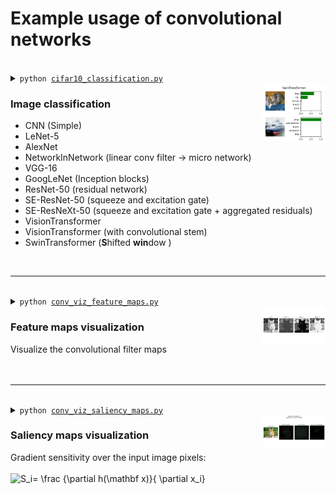 # Example usage of convolutional networks
<br>
<details>
    <summary>
        <code>python <a href="cifar10_classification.py">cifar10_classification.py</a></code>
    </summary>

```text
$ python examples/convolutional/cifar10_classification.py
Training samples: 48000 | Validation samples: 2000 | Test samples: 10000

Model: SimpleCNN(): 62,006 parameters
Epoch 10/10: 100% | [loss=1.349, acc=0.517 | val_loss=1.361, val_acc=0.526]
[Report only]: Test loss: 1.350 | Test acc: 0.516 | Failed on 75/157

Model: LeNet5(): 61,706 parameters
Epoch 10/10: 100% | [loss=1.689, acc=0.401 | val_loss=1.719, val_acc=0.374]
[Report only]: Test loss: 1.695 | Test acc: 0.394 | Failed on 95/157

Model: AlexNet(): 57,584,906 parameters
Epoch 10/10: 100% | [loss=0.284, acc=0.900 | val_loss=0.549, val_acc=0.823] 
[Report only]: Test loss: 0.573 | Test acc: 0.822 | Failed on 27/157

Model: NetworkInNetwork(): 2,015,398 parameters
Epoch 10/10: 100% | [loss=1.222, acc=0.555 | val_loss=1.882, val_acc=0.472]
[Report only]: Test loss: 1.885 | Test acc: 0.459 | Failed on 84/157

Model: VGG16(): 134,301,514 parameters
Epoch 10/10: 100% | [loss=0.063, acc=0.979 | val_loss=1.191, val_acc=0.787]
[Report only]: Test loss: 1.206 | Test acc: 0.777 | Failed on 35/157

Model: GoogLeNet(): 5,983,802 parameters
Epoch 10/10: 100% | [loss=0.888, acc=0.683 | val_loss=0.908, val_acc=0.661]
[Report only]: Test loss: 0.922 | Test acc: 0.674 | Failed on 51/157

Model: ResNet50(): 23,524,682 parameters
Epoch 10/10: 100% | [loss=0.122, acc=0.957 | val_loss=0.656, val_acc=0.808]
[Report only]: Test loss: 0.667 | Test acc: 0.818 | Failed on 28/157

Model: SEResNet50(): 26,039,626 parameters
Epoch 10/10: 100% | [loss=0.116, acc=0.960 | val_loss=0.730, val_acc=0.808]
[Report only]: Test loss: 0.745 | Test acc: 0.813 | Failed on 29/157

Model: SEResNeXt50(): 25,511,498 parameters
Epoch 10/10: 100% | [loss=0.108, acc=0.962 | val_loss=0.642, val_acc=0.826]
[Report only]: Test loss: 0.754 | Test acc: 0.805 | Failed on 30/157

Model: VisionTransformer(): 11,013,514 parameters
Epoch 10/10: 100% | [loss=0.758, acc=0.727 | val_loss=1.003, val_acc=0.652]
[Report only]: Test loss: 1.012 | Test acc: 0.654 | Failed on 54/157

Model: VisionTransformerConvStem(): 9,966,778 parameters
[Epoch 10/10: 100% | [loss=0.473, acc=0.831 | val_loss=0.868, val_acc=0.705]
[Report only]: Test loss: 0.854 | Test acc: 0.720 | Failed on 43/157

Model: SwinTransformer(): 42,797,014 parameters
Epoch 10/10: 100% | [loss=0.257, acc=0.909 | val_loss=1.017, val_acc=0.726]
[Report only]: Test loss: 1.046 | Test acc: 0.715 | Failed on 44/157
```
</details>
<img src="../../docs/images/convolutional__cifar10_classification.png" align="right" width="20%">
<h3>Image classification</h3>

- CNN (Simple) 
- LeNet-5
- AlexNet
- NetworkInNetwork (linear conv filter → micro network)
- VGG-16
- GoogLeNet (Inception blocks)
- ResNet-50 (residual network)
- SE-ResNet-50 (squeeze and excitation gate)
- SE-ResNeXt-50 (squeeze and excitation gate + aggregated residuals)
- VisionTransformer
- VisionTransformer (with convolutional stem)
- SwinTransformer (**S**hifted **win**dow )

<br>

---

<br>
<details>
    <summary>
        <code>python <a href="conv_viz_feature_maps.py">conv_viz_feature_maps.py</a></code>
    </summary>

```text
$ python examples/convolutional/conv_viz_feature_maps.py
Visualize the 3 filters of the last convolutional layer
```
</details>
<img src="../../docs/images/convolutional__conv_viz_feature_maps.png" align="right" width="20%">
<h3>Feature maps visualization</h3>
Visualize the convolutional filter maps
<br><br><br>

---

<br>
<details>
    <summary>
        <code>python <a href="conv_viz_saliency_maps.py">conv_viz_saliency_maps.py</a></code>
    </summary>

```text
$ python examples/convolutional/conv_viz_saliency_maps.py
Loading pretrained ResNet50 model..
Forward a single image input:
tiger cat: 16.525%
Generate saliency map: mode=backprop
Generate saliency map: mode=deconvnet
Generate saliency map: mode=guided_backprop
```
</details>
<img src="../../docs/images/convolutional__conv_viz_saliency_maps.png" align="right" width="20%">
<h3>Saliency maps visualization</h3>
Gradient sensitivity over the input image pixels:<br><br>
<picture>
  <source media="(prefers-color-scheme: light)" srcset="https://math.vercel.app/?color=black&from=S_i=%20\frac%20{\partial%20h(\mathbf%20x)}{%20\partial%20x_i}">
  <img alt="S_i= \frac {\partial h(\mathbf x)}{ \partial x_i}" src="https://math.vercel.app/?color=white&from=S_i=%20\frac%20{\partial%20h(\mathbf%20x)}{%20\partial%20x_i}">
</picture>
<br>

